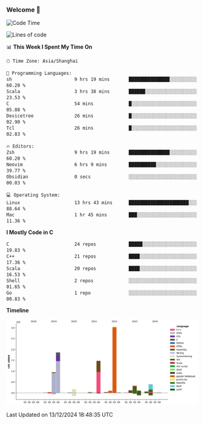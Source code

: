 ### Welcome 👋

<!--START_SECTION:waka-->
![Code Time](http://img.shields.io/badge/Code%20Time-1%2C757%20hrs%2036%20mins-blue)

![Lines of code](https://img.shields.io/badge/From%20Hello%20World%20I%27ve%20Written-8.7%20million%20lines%20of%20code-blue)

📊 **This Week I Spent My Time On** 

```text
🕑︎ Time Zone: Asia/Shanghai

💬 Programming Languages: 
sh                       9 hrs 19 mins       ███████████████░░░░░░░░░░   60.20 % 
Scala                    3 hrs 38 mins       ██████░░░░░░░░░░░░░░░░░░░   23.53 % 
C                        54 mins             █░░░░░░░░░░░░░░░░░░░░░░░░   05.88 % 
Devicetree               26 mins             █░░░░░░░░░░░░░░░░░░░░░░░░   02.90 % 
Tcl                      26 mins             █░░░░░░░░░░░░░░░░░░░░░░░░   02.83 % 

🔥 Editors: 
Zsh                      9 hrs 19 mins       ███████████████░░░░░░░░░░   60.20 % 
Neovim                   6 hrs 9 mins        ██████████░░░░░░░░░░░░░░░   39.77 % 
Obsidian                 0 secs              ░░░░░░░░░░░░░░░░░░░░░░░░░   00.03 % 

💻 Operating System: 
Linux                    13 hrs 43 mins      ██████████████████████░░░   88.64 % 
Mac                      1 hr 45 mins        ███░░░░░░░░░░░░░░░░░░░░░░   11.36 % 
```

**I Mostly Code in C** 

```text
C                        24 repos            █████░░░░░░░░░░░░░░░░░░░░   19.83 % 
C++                      21 repos            ████░░░░░░░░░░░░░░░░░░░░░   17.36 % 
Scala                    20 repos            ████░░░░░░░░░░░░░░░░░░░░░   16.53 % 
Shell                    2 repos             ░░░░░░░░░░░░░░░░░░░░░░░░░   01.65 % 
Go                       1 repo              ░░░░░░░░░░░░░░░░░░░░░░░░░   00.83 % 
```



**Timeline**

![Lines of Code chart](https://raw.githubusercontent.com/Bohan-hu/Bohan-hu/master/assets/bar_graph.png)


 Last Updated on 13/12/2024 18:48:35 UTC
<!--END_SECTION:waka-->



